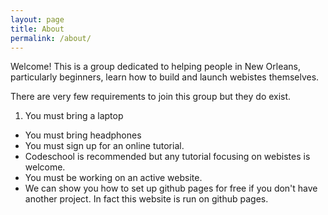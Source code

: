 ```yaml
---
layout: page
title: About
permalink: /about/
---
```

Welcome! This is a group dedicated to helping people in New Orleans, particularly beginners, learn how to build and launch webistes themselves. 

There are very few requirements to join this group but they do exist.

1. You must bring a laptop
* You must bring headphones
* You must sign up for an online tutorial. 
 * Codeschool is recommended but any tutorial focusing on webistes is welcome.
* You must be working on an active website. 
 * We can show you how to set up github pages for free if you don't have another project. In fact this website is run on github pages.

